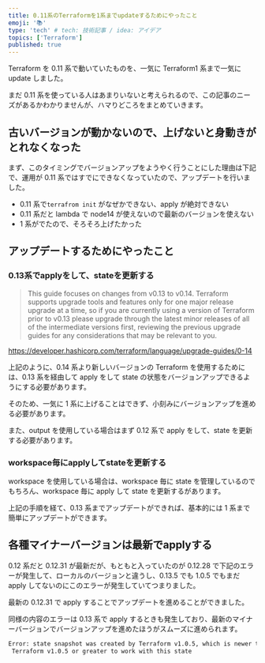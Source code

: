 ```yaml
---
title: 0.11系のTerraformを1系までupdateするためにやったこと
emoji: '📚'
type: 'tech' # tech: 技術記事 / idea: アイデア
topics: ['Terraform']
published: true
---
```


Terraform を 0.11 系で動いていたものを、一気に Terraform1 系まで一気に update しました。

まだ 0.11 系を使っている人はあまりいないと考えられるので、この記事のニーズがあるかわかりませんが、ハマりどころをまとめていきます。

## 古いバージョンが動かないので、上げないと身動きがとれなくなった

まず、このタイミングでバージョンアップをようやく行うことにした理由は下記で、運用が 0.11 系ではすでにできなくなっていたので、アップデートを行いました。

- 0.11 系で`terrafrom init` がなぜかできない、apply が絶対できない
- 0.11 系だと lambda で node14 が使えないので最新のバージョンを使えない
- 1 系がでたので、そろそろ上げたかった

## アップデートするためにやったこと

### 0.13系でapplyをして、stateを更新する

> This guide focuses on changes from v0.13 to v0.14. Terraform supports upgrade tools and features only for one major release upgrade at a time, so if you are currently using a version of Terraform prior to v0.13 please upgrade through the latest minor releases of all of the intermediate versions first, reviewing the previous upgrade guides for any considerations that may be relevant to you.

https://developer.hashicorp.com/terraform/language/upgrade-guides/0-14

上記のように、0.14 系より新しいバージョンの Terraform を使用するためには、0.13 系を経由して apply をして state の状態をバージョンアップできるようにする必要があります。

そのため、一気に 1 系に上げることはできず、小刻みにバージョンアップを進める必要があります。

また、output を使用している場合はまず 0.12 系で apply をして、state を更新する必要があります。

### workspace毎にapplyしてstateを更新する

workspace を使用している場合は、workspace 毎に state を管理しているのでもちろん、workspace 毎に apply して state を更新するがあります。

上記の手順を経て、0.13 系までアップデートができれば、基本的には 1 系まで簡単にアップデートができます。

## 各種マイナーバージョンは最新でapplyする

0.12 系だと 0.12.31 が最新だが、もともと入っていたのが 0.12.28 で下記のエラーが発生して、ローカルのバージョンと違うし、0.13.5 でも 1.0.5 でもまだ apply してないのにこのエラーが発生していてつまりました。

最新の 0.12.31 で apply することでアップデートを進めることができました。

同様の内容のエラーは 0.13 系で apply するときも発生しており、最新のマイナーバージョンでバージョンアップを進めたほうがスムーズに進められます。

```bash
Error: state snapshot was created by Terraform v1.0.5, which is newer than current v0.13.5; upgrade to
 Terraform v1.0.5 or greater to work with this state
```
